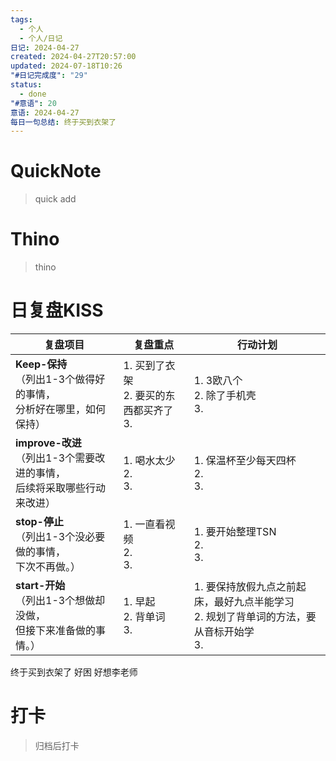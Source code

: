 ```yaml
---
tags:
  - 个人
  - 个人/日记
日记: 2024-04-27
created: 2024-04-27T20:57:00
updated: 2024-07-18T10:26
"#日记完成度": "29"
status:
  - done
"#意语": 20
意语: 2024-04-27
每日一句总结: 终于买到衣架了
---
```

# QuickNote
> quick add

# Thino
> thino

# 日复盘KISS
| **复盘项目**                                             | **复盘重点**                        | **行动计划**                                               |
| ---------------------------------------------------- | ------------------------------- | ------------------------------------------------------ |
| **Keep-保持**<br>（列出1-3个做得好的事情，<br>   分析好在哪里，如何保持）     | 1.  买到了衣架<br>2. 要买的东西都买齐了<br>3. | 1.  3欧八个<br>2. 除了手机壳<br>3.                             |
| **improve-改进**<br>（列出1-3个需要改进的事情，<br>  后续将采取哪些行动来改进） | 1.  喝水太少<br>2. <br>3.           | 1.  保温杯至少每天四杯<br>2. <br>3.                             |
| **stop-停止**<br>（列出1-3个没必要做的事情，<br>下次不再做。）            | 1.  一直看视频<br>2. <br>3.          | 1.  要开始整理TSN<br>2. <br>3.                              |
| **start-开始**<br>（列出1-3个想做却没做，<br>但接下来准备做的事情。）        | 1.  早起<br>2. 背单词<br>3.          | 1.  要保持放假九点之前起床，最好九点半能学习<br>2. 规划了背单词的方法，要从音标开始学<br>3. |
终于买到衣架了
好困
好想李老师



# 打卡
> 归档后打卡


